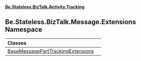 #### [Be.Stateless.BizTalk.Activity.Tracking](README.md 'README')

## Be.Stateless.BizTalk.Message.Extensions Namespace

| Classes | |
| :--- | :--- |
| [BaseMessagePartTrackingExtensions](BaseMessagePartTrackingExtensions.md 'Be.Stateless.BizTalk.Message.Extensions.BaseMessagePartTrackingExtensions') | |
